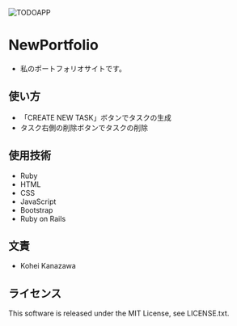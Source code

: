 ![TODOAPP](https://user-images.githubusercontent.com/84620235/160272987-50a3ae7f-8c10-4475-b2f7-695fe3ce1f88.png)

# NewPortfolio

* 私のポートフォリオサイトです。

## 使い方

* 「CREATE NEW TASK」ボタンでタスクの生成
* タスク右側の削除ボタンでタスクの削除

## 使用技術

* Ruby
* HTML
* CSS
* JavaScript
* Bootstrap
* Ruby on Rails

## 文責

* Kohei Kanazawa

## ライセンス

This software is released under the MIT License, see LICENSE.txt.
